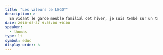 ```yaml
---
title: "Les valeurs de LEGO™"
description: >-
  En vidant le garde meuble familial cet hiver, je suis tombé sur un trésor : une boite de LEGO™ de 1973 en excellent état. À l'intérieur se trouvait encore, presque oublié, un petit fascicule pour sensibiliser les parents aux valeurs de la firme Danoise. Cela tombe bien car pour Noël j'ai reçu une boite de LEGO™ sous le sapin. De 1973 à 2016, voyons ce que sont devenues ces valeurs.
date: 2016-05-27 9:55:00 +0100
speaker:
  - thomas
type: lt
symbol: educ
display-order: 3
---
```

